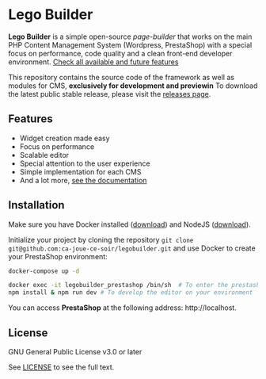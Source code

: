 # Lego Builder

**Lego Builder** is a simple open-source _page-builder_ that works on the main PHP Content Management System (Wordpress, PrestaShop) with a special focus on performance, code quality and a clean front-end developer environment. [Check all available and future features](#features)

This repository contains the source code of the framework as well as modules for CMS, **exclusively for development and previewin** To download the latest public stable release, please visit the [releases page](https://github.com/ca-joue-ce-soir/legobuilder/releases).

## Features

- Widget creation made easy
- Focus on performance
- Scalable editor
- Special attention to the user experience
- Simple implementation for each CMS
- And a lot more, [see the documentation](https://legobuilder-editor.vercel.app/)

## Installation

Make sure you have Docker installed ([download](https://www.docker.com/)) and NodeJS ([download](https://nodejs.org/en/download)).

Initialize your project by cloning the repository ``git clone git@github.com:ca-joue-ce-soir/legobuilder.git`` and use Docker 
to create your PrestaShop environment:

```bash
docker-compose up -d
```

```bash
docker exec -it legobuilder_prestashop /bin/sh  # To enter the prestashop docker
npm install & npm run dev # To develop the editor on your environment
```

You can access **PrestaShop** at the following address: http://localhost.

## License

GNU General Public License v3.0 or later

See [LICENSE](/LICENSE) to see the full text.